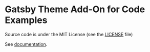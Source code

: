 # Gatsby Theme Add-On for Code Examples

Source code is under the MIT License (see the [LICENSE](../../LICENSE) file)

See [documentation](https://docs-kit.commercetools.vercel.app/documentation/configuration/extensions#gatsby-theme-add-on-for-code-examples).
